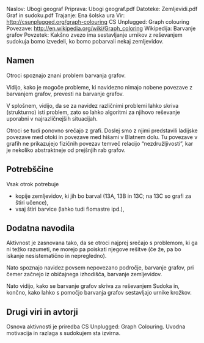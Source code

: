Naslov: Ubogi geograf
Priprava: Ubogi geograf.pdf
Datoteke: 
	Zemljevidi.pdf
	Graf in sudoku.pdf
Trajanje: Ena šolska ura
Vir: 
    http://csunplugged.org/graph-colouring CS Unplugged: Graph colouring
Povezave:
	http://en.wikipedia.org/wiki/Graph_coloring Wikipedija: Barvanje grafov
Povzetek:
	Kakšno zvezo ima sestavljanje urnikov z reševanjem sudokuja bomo izvedeli,
	ko bomo pobarvali nekaj zemljevidov.

Namen
-----

Otroci spoznajo znani problem barvanja grafov.

Vidijo, kako je mogoče probleme, ki navidezno nimajo nobene povezave z barvanjem grafov, prevesti na barvanje grafov.

V splošnem, vidijo, da se za navidez različnimi problemi lahko skriva (strukturno) isti problem, zato so lahko algoritmi za njihovo reševanje uporabni v najrazličnejših situacijah.

Otroci se tudi ponovno srečajo z grafi. Doslej smo z njimi predstavili ladijske povezave med otoki in povezave med hišami v Blatnem dolu. Tu povezave v grafih ne prikazujejo fizičnih povezav temveč relacijo “nezdružljivosti”, kar je nekoliko abstraktneje od prejšnjih rab grafov.

Potrebščine
-----------

Vsak otrok potrebuje

- kopije zemljevidov, ki jih bo barval (13A, 13B in 13C; na 13C so grafi za štiri učence),
- vsaj štiri barvice (lahko tudi flomastre ipd.),

Dodatna navodila
----------------

Aktivnost je zasnovana tako, da se otroci najprej srečajo s problemom, ki ga ni težko razumeti, ne morejo pa poiskati njegove rešitve (če že, pa bo iskanje nesistematično in nepregledno).

Nato spoznajo navidez povsem nepovezano področje, barvanje grafov, pri čemer začnejo iz običajnega izhodišča, barvanje zemljevidov.

Nato vidijo, kako se barvanje grafov skriva za reševanjem Sudoka in, končno, kako lahko s pomočjo barvanja grafov sestavljajo urnike krožkov.

Drugi viri in avtorji
---------------------

Osnova aktivnosti je priredba CS Unplugged: Graph Colouring. Uvodna motivacija in razlaga s sudokujem sta izvirna.